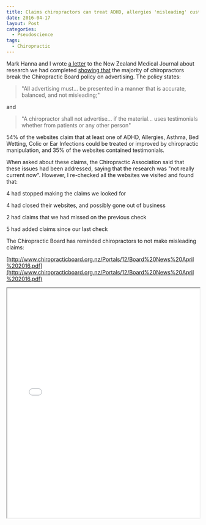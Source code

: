 ```yaml
---
title: Claims chiropractors can treat ADHD, allergies 'misleading' customers
date: 2016-04-17
layout: Post
categories:
  - Pseudoscience
tags:
  - Chiropractic
---
```


Mark Hanna and I wrote [a letter](https://www.nzma.org.nz/journal/read-the-journal/all-issues/2010-2019/2016/vol-129-no-1432-1-april-2016/6856) to the New Zealand Medical Journal about research we had completed [showing that](http://www.stuff.co.nz/national/health/78433012/Claims-chiropractors-can-treat-ADHD-allergies-misleading-customers-study) the majority of chiropractors break the Chiropractic Board policy on advertising. The policy states:

<!-- more -->

> "All advertising must... be presented in a manner that is accurate, balanced, and not misleading;"

and

> "A chiropractor shall not advertise... if the material... uses testimonials whether from patients or any other person"

54% of the websites claim that at least one of ADHD, Allergies, Asthma, Bed Wetting, Colic or Ear Infections could be treated or improved by chiropractic manipulation, and 35% of the websites contained testimonials.

When asked about these claims, the Chiropractic Association said that these issues had been addressed, saying that the research was "not really current now". However, I re-checked all the websites we visited and found that:

4 had stopped making the claims we looked for

4 had closed their websites, and possibly gone out of business

2 had claims that we had missed on the previous check

5 had added claims since our last check

The Chiropractic Board has reminded chiropractors to not make misleading claims:

[http://www.chiropracticboard.org.nz/Portals/12/Board%20News%20April%202016.pdf](http://www.chiropracticboard.org.nz/Portals/12/Board%20News%20April%202016.pdf)

<iframe src="/docs/skepticism/Board%20News%20April%202016.pdf" width="100%" height="600px" />

> The Board would like to remind all practitioners that you are personally responsible for ensuring you are abiding by and practising within all Board policies.

> The Board's primary responsibility is the protection of public health and safety; advertising that is seen to be misleading, sensational or relies on improper sources such as testimonials does not ensure public safety and is in breach of several policies and laws.

> The Board implores all practitioners to review the Advertising Policy and then closely asses all of your advertising materials- website, Facebook, flyers, handouts, print such as newspaper advertising, media advertising and business cards.

We have offered to share our data with the chiropractic board, but have not been contacted by them yet.

We will be revisiting these sites periodically to see if things improve. If not, we'll be submitting complaints to the board.

Here is the full text of the letter:

> ## [Chronic misleading online advertising by chiropractors](/docs/skepticism/Hana-NZMJ-1432-FINAL.pdf)
>
> In March 2016, the Chiropractic Board of Australia—the Australian regulator of chiropractors—published a Statement on advertising relating to unsubstantiated claims made by many Australian chiropractors:
>
> > “Claims suggesting that manual therapy for spinal problems can assist with general wellness and/or benefit a variety of paediatric syndromes and organic conditions are not supported by satisfactory evidence. This includes claims relating to developmental and behavioural disorders, ADHD, autistic spectrum disorders, asthma, infantile colic, bedwetting, ear infections and digestive problems.”[^1]
>
> The phenomenon of chiropractors making claims that are not supported by evidence is not new, nor is it restricted to Australia. In 2010, Ernst and Gilbey evaluated 200 websites advertising chiropractors based in Australia, Canada, New Zealand, the UK, and the US, and found that 190 of them made unsubstantiated claims regarding one or more of the specific conditions they were looking for.[^2]
>
> In 2015, we systematically evaluated 137 websites for chiropractic clinics based in New Zealand, taken from the first 30 pages of Google search results for “Chiropractor New Zealand”. We looked for claims that chiropractic manipulation can treat or improve ADHD, allergies, bed wetting, colic, or ear infections, as well as for any health testimonials used to promote their services.
>
> These conditions were chosen because we had previously observed chiropractors failing, when challenged via complaints to the Advertising Standards Authority, to provide evidence to substantiate claims that these conditions can be treated with chiropractic. Our own review of the literature also failed to find satisfactory evidence to substantiate any of these claims.
>
> There is regulation in place to prevent misleading and unsubstantiated claims being made in advertisements. Both the Fair Trading Act 1986[^3] and the Advertising Standards Authority’s Codes of practice[^4] have clauses prohibiting misleading and unsubstantiated claims. The New Zealand Chiropractic Board’s Advertising Policy also requires that:
>
> > “All advertising must… be presented in a manner that is accurate, balanced, and not misleading”[^5]
>
> Health testimonials were included in the search, as they can be both very convincing and very misleading. They are prohibited in this context by the Medicines Act 1981 Section 58(1)(c)(iii),[^6] as noted in the New Zealand Chiropractic Board’s Advertising Policy:
>
> > “A chiropractor shall not advertise any material which relates to the chiropractor’s qualifications, practices, treatment or the premises where they practice chiropractic if the material…uses testimonials whether from patients or any other person (see section on Medicines Act)”
>
> Interestingly, the Medical Council of New Zealand, whose role as the statutory regulator of medical professionals is equivalent to the New Zealand Chiropractic Board, notes in its recent proposal to amend their statement on advertising that:
>
> > “Council is proposing to prohibit the use of testimonials in medical advertising because they can be unreliable and misleading”[^7] [emphasis ours]
>
> | Claim                         | Quantity | Proportion |
> | ----------------------------- | -------- | ---------- |
> | ADHD                          | 34       | 25%        |
> | Allergies                     | 48       | 35%        |
> | Asthma                        | 54       | 39%        |
> | Bed Wetting                   | 43       | 31%        |
> | Colic                         | 59       | 43%        |
> | Ear Infections                | 55       | 40%        |
> | Any condition                 | 74       | 54%        |
> | Testimonials                  | 48       | 35%        |
> | Any condition or testimonials | 96       | 70%        |
> | Total                         | 137      | 100%       |
>
> ### Findings
>
> We found that 54% of the websites claim that at least one of the conditions could be treated or improved by chiropractic manipulation, and 35% of the websites contained health testimonials.
>
> At least in their online advertising, the majority of New Zealand chiropractors make therapeutic claims that are not substantiated by the available evidence, and many have ignored the regulations surrounding the use of health testimonials. Of the chiropractor websites we surveyed, fewer than a third of them were free from both testimonials and claims of being able to treat the conditions we checked for.
>
> Although, technically, chiropractors are regulated in New Zealand under the Health Practitioners Competence Assurance Act, our findings indicate that the regulations to ensure chiropractors in New Zealand behave ethically and legally are inadequate.
>
> Chiropractors making unsubstantiated claims when advertising their treatments is an established problem. There are regulations in place that should address this issue, but these regulations appear to have not been effective. In our opinion, the Chiropractic Board’s hands-off regulation leaves New Zealanders wide open to potentially harmful misinformation.
>
> In the interests of public safety, the New Zealand Chiropractic Board needs to follow the example set recently by the Chiropractic Board of Australia. The board should make a public statement giving clear direction to chiropractors to remove testimonials in their advertising, as well as claims to help any health condition where rigorous evidence of the efficacy of chiropractic treatment is lacking. The board should then follow through with sanctions, up to and including deregistration, for chiropractors who ignore the board’s direction.
>
> [^1]: Chiropractic Board of Australia - Statement on advertising [Internet]. Chiropracticboard.gov.au. 2016 [updated 7 Match 2016; cited 13 March 2016]. Available from: [http://www.chiropracticboard.gov.au/News/2016-03-07-statement-on-advertising.aspx](http://www.chiropracticboard.gov.au/News/2016-03-07-statement-on-advertising.aspx)
>
> [^2]: Ernst E, Gilbey A. Chiropractic claims in the English-speaking world. N Z Med J. [Internet]. 2010 [cited 13 March 2016];123(1312):36-44. Available from: [http://www.ncbi.nlm.nih.gov/pubmed/20389316](http://www.ncbi.nlm.nih.gov/pubmed/20389316)
>
> [^3]: Fair Trading Act 1986 No 121 (as at 01 March 2016), Public Act – New Zealand Legislation [Internet]. Legislation.govt.nz. 2016 [cited 15 March 2016]. Available from: [http://www.legislation.govt.nz/act/public/1986/0121/latest/whole.html](http://www.legislation.govt.nz/act/public/1986/0121/latest/whole.html)
>
> [^4]: Codes of practice - ASA - Advertising Standards Authority [Internet]. ASA - Advertising Standards Authority. 2016 [cited 15 March 2016]. Available from: [http://www.asa.co.nz/codes/](http://www.asa.co.nz/codes/)
>
> [^5]: New Zealand Chiropractic Board Advertising Policy [Internet]. Chiropracticboard.org.nz. 2016 [cited 13 March 2016]. Available from: [http://www.chiropracticboard.org.nz/Portals/12/Advertising%20Policy%20%20-%20Approved%20Nov%202015.pdf?ver=2015-12-15-104320-983](http://www.chiropracticboard.org.nz/Portals/12/Advertising%20Policy%20%20-%20Approved%20Nov%202015.pdf?ver=2015-12-15-104320-983)
>
> [^6]: Medicines Act 1981 No 118 (as at 01 March 2016), Public Act – New Zealand Legislation [Internet]. Legislation.govt.nz. 2016 [updated 1 March 2016; cited 13 March 2016]. Available from: [http://www.legislation.govt.nz/act/public/1981/0118/latest/whole.html#DLM56046](http://www.legislation.govt.nz/act/public/1981/0118/latest/whole.html#DLM56046)
>
> [^7]: Amendment to the Medical Council’s Statement on advertising in relation to the use of testimonials [Internet]. Mcnz.org.nz. 2016 [updated 8 March 2016; cited 13 March 2016]. Available from: [http://www.mcnz.org.nz/assets/News-and-Publications/Consultations/Consultation-document-Revised-statement-on-advertsing-March-2016.pdf](http://www.mcnz.org.nz/assets/News-and-Publications/Consultations/Consultation-document-Revised-statement-on-advertsing-March-2016.pdf)
